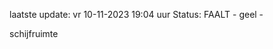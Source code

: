 laatste update: 
vr 10-11-2023 19:04   uur 
Status: FAALT - geel - 
<div class="service Y">schijfruimte</div>